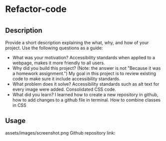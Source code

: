 # Refactor-code
# <Refactor the codebase of a maketing agency to follow accessibility standards>

## Description

Provide a short description explaining the what, why, and how of your project. Use the following questions as a guide:

- What was your motivation?
Accessibility standards when applied to a webpage, makes it more friendly to all users.
- Why did you build this project? (Note: the answer is not "Because it was a homework assignment.")
My goal in this project is to review existing code to make sure it include accessibility standards.
- What problem does it solve?
Accessibility standards such as alt text for every image were added.
Consolidated CSS code.
- What did you learn?
I learned how to create a new repository in github, how to add changes to a github file in terminal.
How to combine classes in CSS


## Usage

assets/images/screenshot.png
Github repository link: 

